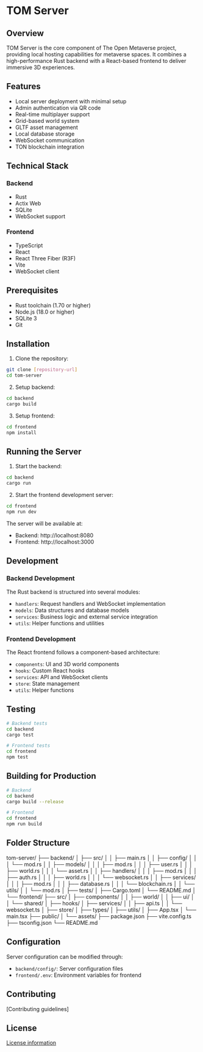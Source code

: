 # TOM Server

## Overview

TOM Server is the core component of The Open Metaverse project, providing local hosting capabilities for metaverse spaces. It combines a high-performance Rust backend with a React-based frontend to deliver immersive 3D experiences.

## Features

- Local server deployment with minimal setup
- Admin authentication via QR code
- Real-time multiplayer support
- Grid-based world system
- GLTF asset management
- Local database storage
- WebSocket communication
- TON blockchain integration

## Technical Stack

### Backend
- Rust
- Actix Web
- SQLite
- WebSocket support

### Frontend
- TypeScript
- React
- React Three Fiber (R3F)
- Vite
- WebSocket client

## Prerequisites

- Rust toolchain (1.70 or higher)
- Node.js (18.0 or higher)
- SQLite 3
- Git

## Installation

1. Clone the repository:
```bash
git clone [repository-url]
cd tom-server
```

2. Setup backend:
```bash
cd backend
cargo build
```

3. Setup frontend:
```bash
cd frontend
npm install
```

## Running the Server

1. Start the backend:
```bash
cd backend
cargo run
```

2. Start the frontend development server:
```bash
cd frontend
npm run dev
```

The server will be available at:
- Backend: http://localhost:8080
- Frontend: http://localhost:3000

## Development

### Backend Development

The Rust backend is structured into several modules:
- `handlers`: Request handlers and WebSocket implementation
- `models`: Data structures and database models
- `services`: Business logic and external service integration
- `utils`: Helper functions and utilities

### Frontend Development

The React frontend follows a component-based architecture:
- `components`: UI and 3D world components
- `hooks`: Custom React hooks
- `services`: API and WebSocket clients
- `store`: State management
- `utils`: Helper functions

## Testing

```bash
# Backend tests
cd backend
cargo test

# Frontend tests
cd frontend
npm test
```

## Building for Production

```bash
# Backend
cd backend
cargo build --release

# Frontend
cd frontend
npm run build
```
## Folder Structure
tom-server/
├── backend/
│   ├── src/
│   │   ├── main.rs
│   │   ├── config/
│   │   │   └── mod.rs
│   │   ├── models/
│   │   │   ├── mod.rs
│   │   │   ├── user.rs
│   │   │   ├── world.rs
│   │   │   └── asset.rs
│   │   ├── handlers/
│   │   │   ├── mod.rs
│   │   │   ├── auth.rs
│   │   │   ├── world.rs
│   │   │   └── websocket.rs
│   │   ├── services/
│   │   │   ├── mod.rs
│   │   │   ├── database.rs
│   │   │   └── blockchain.rs
│   │   └── utils/
│   │       └── mod.rs
│   ├── tests/
│   ├── Cargo.toml
│   └── README.md
│
└── frontend/
    ├── src/
    │   ├── components/
    │   │   ├── world/
    │   │   ├── ui/
    │   │   └── shared/
    │   ├── hooks/
    │   ├── services/
    │   │   ├── api.ts
    │   │   └── websocket.ts
    │   ├── store/
    │   ├── types/
    │   ├── utils/
    │   ├── App.tsx
    │   └── main.tsx
    ├── public/
    │   └── assets/
    ├── package.json
    ├── vite.config.ts
    ├── tsconfig.json
    └── README.md
    
## Configuration

Server configuration can be modified through:
- `backend/config/`: Server configuration files
- `frontend/.env`: Environment variables for frontend

## Contributing

[Contributing guidelines]

## License

[License information](https://github.com/tuanona/tom-server/blob/main/LICENSE)
